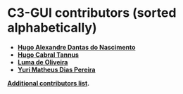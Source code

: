 C3-GUI contributors (sorted alphabetically)
============================================

* **[Hugo Alexandre Dantas do Nascimento](https://github.com/hadn)**
* **[Hugo Cabral Tannus]()**
* **[Luma de Oliveira]()**
* **[Yuri Matheus Dias Pereira](https://github.com/Yuri-M-Dias)**

**[Additional contributors list]().**
